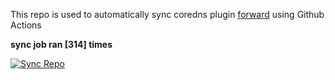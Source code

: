 This repo is used to automatically sync coredns plugin [forward](https://github.com/QZLin/forward) using Github Actions

**sync job ran [314] times**

[![Sync Repo](https://github.com/QZLin/coredns-extract/actions/workflows/sync.yaml/badge.svg)](https://github.com/QZLin/coredns-extract/actions/workflows/sync.yaml)
